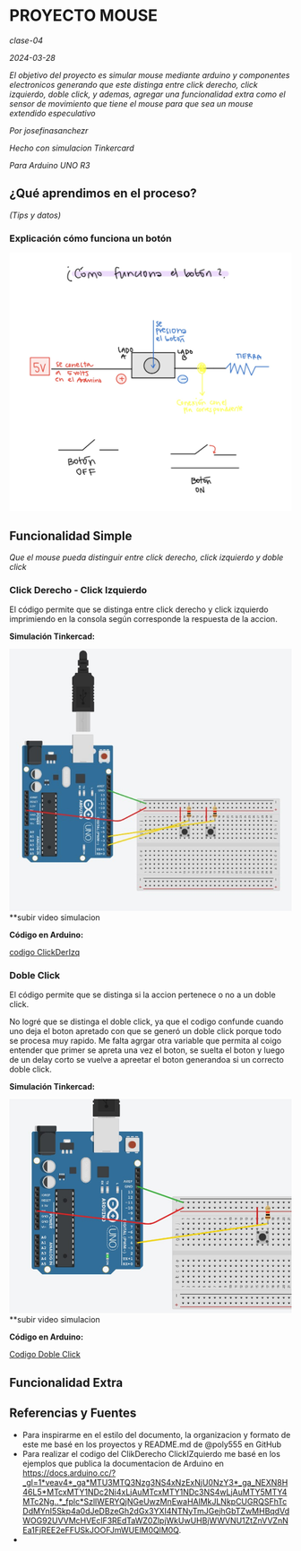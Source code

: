 # PROYECTO MOUSE
_clase-04_

_2024-03-28_

_El objetivo del proyecto es simular mouse mediante arduino y componentes electronicos generando que este distinga entre click derecho, click izquierdo, doble click, y ademas, agregar una funcionalidad extra como el sensor de movimiento que tiene el mouse para que sea un mouse extendido especulativo_

_Por josefinasanchezr_

_Hecho con simulacion Tinkercard_

_Para Arduino UNO R3_

## ¿Qué aprendimos en el proceso?
_(Tips y datos)_

### Explicación cómo funciona un botón
![boton](./01.jpg)


## Funcionalidad Simple
_Que el mouse pueda distinguir entre click derecho, click izquierdo y doble click_

### Click Derecho - Click Izquierdo
El código permite que se distinga entre click derecho y click izquierdo imprimiendo en la consola según corresponde la respuesta de la accion.

**Simulación Tinkercad:**

![simulación01](ClickDerIzq.jpg)
**subir video simulacion

**Código en Arduino:**

[codigo ClickDerIzq](./click_derecho_click_izquierdo1/click_derecho_click_izquierdo1.ino)

### Doble Click
El código permite que se distinga si la accion pertenece o no a un doble click.

No logré que se distinga el doble click, ya que el codigo confunde cuando uno deja el boton apretado con que se generó un doble click porque todo se procesa muy rapido. Me falta agrgar otra variable que permita al coigo entender que primer se apreta una vez el boton, se suelta el boton y luego de un delay corto se vuelve a apreetar el boton generandoa si un correcto doble click.

**Simulación Tinkercad:**

![simulación02](dobleClick.jpg)
**subir video simulacion

**Código en Arduino:**

[Codigo Doble Click](./codigoDobleClick/codigoDobleClick.ino)

## Funcionalidad Extra


## Referencias y Fuentes

* Para inspirarme en el estilo del documento, la organizacion y formato de este me basé en los proyectos y README.md de @poly555 en GitHub
* Para realizar el codigo del ClikDerecho ClickIZquierdo me basé en los ejemplos que publica la documentacion de Arduino en https://docs.arduino.cc/?_gl=1*veav4*_ga*MTU3MTQ3Nzg3NS4xNzExNjU0NzY3*_ga_NEXN8H46L5*MTcxMTY1NDc2Ni4xLjAuMTcxMTY1NDc3NS4wLjAuMTY5MTY4MTc2Ng..*_fplc*SzllWERYQjNGeUwzMnEwaHAlMkJLNkpCUGRQSFhTcDdMYnI5Skp4a0dJeDBzeGh2dGx3YXI4NTNyTmJGejhGbTZwMHBqdVdWOG92UVVMcHVEclF3REdTaWZ0ZlpjWkUwUHBjWWVNU1ZtZnVVZnNEa1FjREE2eFFUSkJOOFJmWUElM0QlM0Q.
* 
